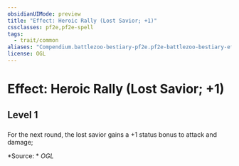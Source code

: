 ```yaml
---
obsidianUIMode: preview
title: "Effect: Heroic Rally (Lost Savior; +1)"
cssclasses: pf2e,pf2e-spell
tags:
  - trait/common
aliases: "Compendium.battlezoo-bestiary-pf2e.pf2e-battlezoo-bestiary-effects.Item.hU4OLTjwluYLzajG"
license: OGL
---
```

# Effect: Heroic Rally (Lost Savior; +1)
## Level 1
### 






For the next round, the lost savior gains a +1 status bonus to attack and damage;

*Source: *
*OGL*
